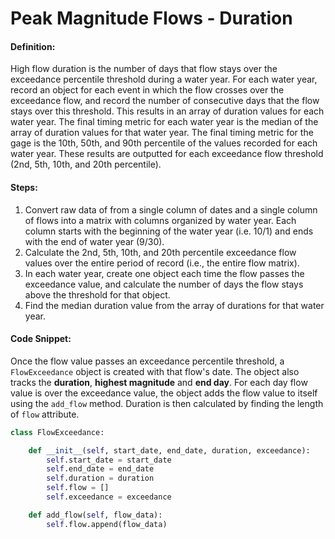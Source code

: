 # Peak Magnitude Flows - Duration

#### 

#### Definition:

High flow duration is the number of days that flow stays over the exceedance percentile threshold during a water year. For each water year, record an object for each event in which the flow crosses over the exceedance flow, and record the number of consecutive days that the flow stays over this threshold. This results in an array of duration values for each water year. The final timing metric for each water year is the median of the array of duration values for that water year. The final timing metric for the gage is the 10th, 50th, and 90th percentile of the values recorded for each water year. These results are outputted for each exceedance flow threshold \(2nd, 5th, 10th, and 20th percentile\).

#### Steps:

1. Convert raw data of from a single column of dates and a single column of flows into a matrix with columns organized by water year. Each column starts with the beginning of the water year \(i.e. 10/1\) and ends with the end of water year \(9/30\).
2. Calculate the 2nd, 5th, 10th, and 20th percentile exceedance flow values over the entire period of record \(i.e., the entire flow matrix\).
3. In each water year, create one object each time the flow passes the exceedance value, and calculate the number of days the flow stays above the threshold for that object.
4. Find the median duration value from the array of durations for that water year. 

#### Code Snippet:

Once the flow value passes an exceedance percentile threshold, a `FlowExceedance` object is created with that flow's date. The object also tracks the **duration**, **highest magnitude** and **end day**. For each day flow value is over the exceedance value, the object adds the flow value to itself using the `add_flow` method. Duration is then calculated by finding the length of `flow` attribute.

```py
class FlowExceedance:

    def __init__(self, start_date, end_date, duration, exceedance):
        self.start_date = start_date
        self.end_date = end_date
        self.duration = duration
        self.flow = []
        self.exceedance = exceedance

    def add_flow(self, flow_data):
        self.flow.append(flow_data)
```



